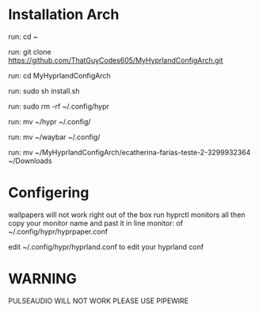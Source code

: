 # Installation Arch

run: cd ~

run: git clone https://github.com/ThatGuyCodes605/MyHyprlandConfigArch.git

run: cd MyHyprlandConfigArch

run: sudo sh install.sh

run: sudo rm -rf ~/.config/hypr

run: mv ~/hypr ~/.config/

run: mv ~/waybar ~/.config/

run: mv ~/MyHyprlandConfigArch/ecatherina-farias-teste-2-3299932364 ~/Downloads


# Configering
wallpapers will not work right out of the box run hyprctl monitors all then copy your monitor name and past it in line monitor: of ~/.config/hypr/hyprpaper.conf

edit ~/.config/hypr/hyprland.conf to edit your hyprland conf

# WARNING

PULSEAUDIO WILL NOT WORK PLEASE USE PIPEWIRE
